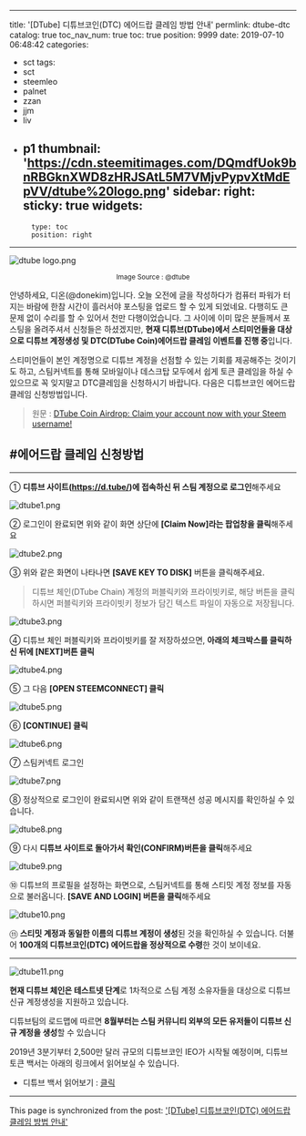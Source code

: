 
---
title: '[DTube] 디튜브코인(DTC) 에어드랍 클레임 방법 안내'
permlink: dtube-dtc
catalog: true
toc_nav_num: true
toc: true
position: 9999
date: 2019-07-10 06:48:42
categories:
- sct
tags:
- sct
- steemleo
- palnet
- zzan
- jjm
- liv
- p1
thumbnail: 'https://cdn.steemitimages.com/DQmdfUok9bnRBGknXWD8zHRJSAtL5M7VMjvPypvXtMdEpVV/dtube%20logo.png'
sidebar:
    right:
        sticky: true
widgets:
    -
        type: toc
        position: right
---


![dtube logo.png](https://cdn.steemitimages.com/DQmdfUok9bnRBGknXWD8zHRJSAtL5M7VMjvPypvXtMdEpVV/dtube%20logo.png)
<center><sub> Image Source : @dtube</sub></center>

안녕하세요, 디온(@donekim)입니다. 오늘 오전에 글을 작성하다가 컴퓨터 파워가 터지는 바람에 한참 시간이 흘러서야 포스팅을 업로드 할 수 있게 되었네요. 다행히도 큰 문제 없이 수리를 할 수 있어서 천만 다행이었습니다. 그 사이에 이미 많은 분들께서 포스팅을 올려주셔서 신청들은 하셨겠지만, **현재 디튜브(DTube)에서 스티미언들을 대상으로 디튜브 계정생성 및 DTC(DTube Coin)에어드랍 클레임 이벤트를 진행 중**입니다. 

스티미언들이 본인 계정명으로 디튜브 계정을 선점할 수 있는 기회를 제공해주는 것이기도 하고, 스팀커넥트를 통해 모바일이나 데스크탑 모두에서 쉽게 토큰 클레임을 하실 수 있으므로 꼭 잊지말고 DTC클레임을 신청하시기 바랍니다. 다음은 디튜브코인 에어드랍 클레임 신청방법입니다.

> 원문 : [DTube Coin Airdrop: Claim your account now with your Steem username!](https://steemit.com/steem/@dtube/dtube-coin-airdrop-claim-your-account-now-with-your-steem-username)



## #에어드랍 클레임 신청방법
---
① **디튜브 사이트(https://d.tube/)에 접속하신 뒤 스팀 계정으로 로그인**해주세요 

![dtube1.png](https://cdn.steemitimages.com/DQmfKkCmhqhF3QLEyapUYzqZnnNRao9UUibte2pvruK7jqt/dtube1.png)

② 로그인이 완료되면 위와 같이 화면 상단에 **[Claim Now]라는 팝업창을 클릭**해주세요

![dtube2.png](https://cdn.steemitimages.com/DQmVraAuxH9oBb2KLVBah5Hmtyz4VDUxgctGEJfbG76s6nR/dtube2.png)

③ 위와 같은 화면이 나타나면 **[SAVE KEY TO DISK]** 버튼을 클릭해주세요. 

> 디튜브 체인(DTube Chain) 계정의 퍼블릭키와 프라이빗키로, 해당 버튼을 클릭하시면 퍼블릭키와 프라이빗키 정보가 담긴 텍스트 파일이 자동으로 저장됩니다. 

![dtube3.png](https://cdn.steemitimages.com/DQmZRZebesbDvCuGGfqXys7SqPtBgXQg7vp2KApgEEia9w1/dtube3.png)

④ 디튜브 체인 퍼블릭키와 프라이빗키를 잘 저장하셨으면, **아래의 체크박스를 클릭하신 뒤에 [NEXT]버튼 클릭**

![dtube4.png](https://cdn.steemitimages.com/DQmS3X1YCnyWtrTn4UQVJMba8enfsCkLyspkVWxu7RV9tUJ/dtube4.png)

⑤ 그 다음 **[OPEN STEEMCONNECT] 클릭**

![dtube5.png](https://cdn.steemitimages.com/DQmWWwcYkXcjzjm5H5s3LCCoKcxxxoDNrxg4tpGjTMx44Fb/dtube5.png)

⑥ **[CONTINUE] 클릭**

![dtube6.png](https://cdn.steemitimages.com/DQmejKHEx3Wy9JFyUdBkMeiPqWMf6S7qEnmzPMPpnJYQtGe/dtube6.png)

⑦ 스팀커넥트 로그인

![dtube7.png](https://cdn.steemitimages.com/DQmfKMCrpYejpFydfTr5vhQd9ULTpEdActGJz2Q92uU2HhM/dtube7.png)

⑧ 정상적으로 로그인이 완료되시면 위와 같이 트랜잭션 성공 메시지를 확인하실 수 있습니다.

![dtube8.png](https://cdn.steemitimages.com/DQmeyp1zirj7wMxdM42iqXpw9zGfNTETuVcFWF23FKMfojY/dtube8.png)

⑨ 다시 **디튜브 사이트로 돌아가서 확인(CONFIRM)버튼을 클릭**해주세요

![dtube9.png](https://cdn.steemitimages.com/DQmNZ3BreVh6EQuFst4hCNh8yx2mQEWNoVhF2b1GbGBVXzB/dtube9.png)

⑩ 디튜브의 프로필을 설정하는 화면으로, 스팀커넥트를 통해 스티밋 계정 정보를 자동으로 불러옵니다. **[SAVE AND LOGIN] 버튼을 클릭**해주세요

![dtube10.png](https://cdn.steemitimages.com/DQmQ3RtXGmcfnpJGXCBsN71js972tmmzSudD6ghHDbQM4ST/dtube10.png)

⑪ **스티밋 계정과 동일한 이름의 디튜브 계정이 생성**된 것을 확인하실 수 있습니다. 더불어 **100개의 디튜브코인(DTC) 에어드랍을 정상적으로 수령**한 것이 보이네요.

---

![dtube11.png](https://cdn.steemitimages.com/DQmVYD7UyoPxiW2QQNUi8L5C6TWczpdNkxNzTe9bm2CL4Ze/dtube11.png)

**현재 디튜브 체인은 테스트넷 단계**로 1차적으로 스팀 계정 소유자들을 대상으로 디튜브 신규 계정생성을 지원하고 있습니다. 

디튜브팀의 로드맵에 따르면 **8월부터는 스팀 커뮤니티 외부의 모든 유저들이 디튜브 신규 계정을 생성**할 수 있습니다

2019년 3분기부터 2,500만 달러 규모의 디튜브코인 IEO가 시작될 예정이며, 디튜브 토큰 백서는 아래의 링크에서 읽어보실 수 있습니다.

- 디튜브 백서 읽어보기 : [클릭](https://token.d.tube/whitepaper.pdf)

- - -

This page is synchronized from the post: ['[DTube] 디튜브코인(DTC) 에어드랍 클레임 방법 안내'](https://steemit.com/@donekim/dtube-dtc)
